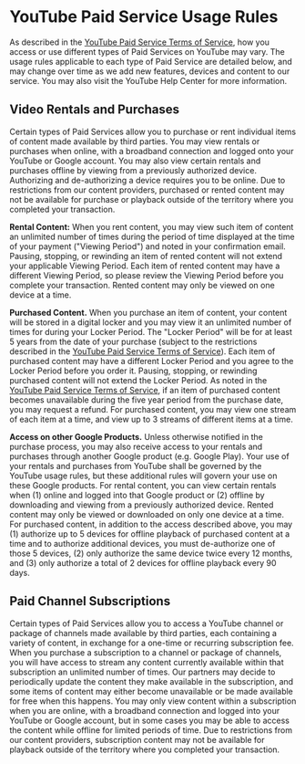 # YouTube Paid Service Usage Rules

As described in the [YouTube Paid Service Terms of Service][0], how you access or use different types of Paid Services on YouTube may vary. The usage rules applicable to each type of Paid Service are detailed below, and may change over time as we add new features, devices and content to our service. You may also visit the YouTube Help Center for more information.

## Video Rentals and Purchases

Certain types of Paid Services allow you to purchase or rent individual items of content made available by third parties. You may view rentals or purchases when online, with a broadband connection and logged onto your YouTube or Google account. You may also view certain rentals and purchases offline by viewing from a previously authorized device. Authorizing and de-authorizing a device requires you to be online.  Due to restrictions from our content providers, purchased or rented content may not be available for purchase or playback outside of the territory where you completed your transaction.

**Rental Content:** When you rent content, you may view such item of content an unlimited number of times during the period of time displayed at the time of your payment ("Viewing Period") and noted in your confirmation email. Pausing, stopping, or rewinding an item of rented content will not extend your applicable Viewing Period. Each item of rented content may have a different Viewing Period, so please review the Viewing Period before you complete your transaction. Rented content may only be viewed on one device at a time.

**Purchased Content.** When you purchase an item of content, your content will be stored in a digital locker and you may view it an unlimited number of times for during your Locker Period. The "Locker Period" will be for at least 5 years from the date of your purchase (subject to the restrictions described in the [YouTube Paid Service Terms of Service][0]). Each item of purchased content may have a different Locker Period and you agree to the Locker Period before you order it. Pausing, stopping, or rewinding purchased content will not extend the Locker Period.  As noted in the [YouTube Paid Service Terms of Service][0], if an item of purchased content becomes unavailable during the five year period from the purchase date, you may request a refund. For purchased content, you may view one stream of each item at a time, and view up to 3 streams of different items at a time.

**Access on other Google Products.** Unless otherwise notified in the purchase process, you may also receive access to your rentals and purchases through another Google product (e.g. Google Play). Your use of your rentals and purchases from YouTube shall be governed by the YouTube usage rules, but these additional rules will govern your use on these Google products. For rental content, you can view certain rentals when (1) online and logged into that Google product or (2) offline by downloading and viewing from a previously authorized device. Rented content may only be viewed or downloaded on only one device at a time. For purchased content, in addition to the access described above, you may (1) authorize up to 5 devices for offline playback of purchased content at a time and to authorize additional devices, you must de-authorize one of those 5 devices, (2) only authorize the same device twice every 12 months, and (3) only authorize a total of 2 devices for offline playback every 90 days.

## Paid Channel Subscriptions

Certain types of Paid Services allow you to access a YouTube channel or package of channels made available by third parties, each containing a variety of content, in exchange for a one-time or recurring subscription fee.  When you purchase a subscription to a channel or package of channels, you will have access to stream any content currently available within that subscription an unlimited number of times. Our partners may decide to periodically update the content they make available in the subscription, and some items of content may either become unavailable or be made available for free when this happens. You may only view content within a subscription when you are online, with a broadband connection and logged into your YouTube or Google account, but in some cases you may be able to access the content while offline for limited periods of time. Due to restrictions from our content providers, subscription content may not be available for playback outside of the territory where you completed your transaction.


[0]: /t/terms_paycontent